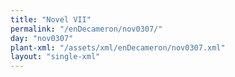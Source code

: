 ```yaml
---
title: "Novel VII"
permalink: "/enDecameron/nov0307/"
day: "nov0307"
plant-xml: "/assets/xml/enDecameron/nov0307.xml"
layout: "single-xml"
---
```


